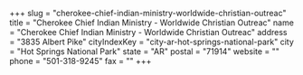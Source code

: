 +++
slug = "cherokee-chief-indian-ministry-worldwide-christian-outreac"
title = "Cherokee Chief Indian Ministry - Worldwide Christian Outreac"
name = "Cherokee Chief Indian Ministry - Worldwide Christian Outreac"
address = "3835 Albert Pike"
cityIndexKey = "city-ar-hot-springs-national-park"
city = "Hot Springs National Park"
state = "AR"
postal = "71914"
website = ""
phone = "501-318-9245"
fax = ""
+++

